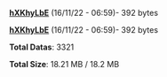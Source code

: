[**hXKhyLbE**](/data/hXKhyLbE.txt) (16/11/22 - 06:59)- 392 bytes

[**hXKhyLbE**](/data/hXKhyLbE.txt) (16/11/22 - 06:59)- 392 bytes

**Total Datas**: 3321

**Total Size**: 18.21 MB / 18.2 MB